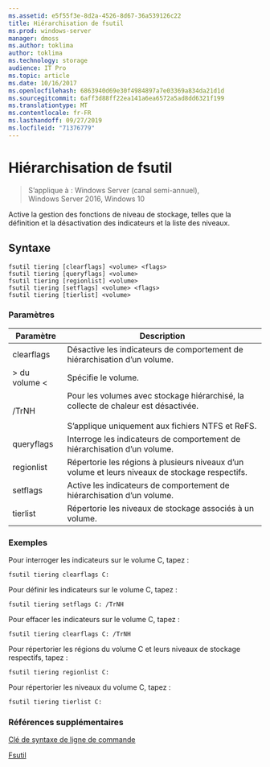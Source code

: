 ```yaml
---
ms.assetid: e5f55f3e-8d2a-4526-8d67-36a539126c22
title: Hiérarchisation de fsutil
ms.prod: windows-server
manager: dmoss
ms.author: toklima
author: toklima
ms.technology: storage
audience: IT Pro
ms.topic: article
ms.date: 10/16/2017
ms.openlocfilehash: 6863940d69e30f4984897a7e03369a834da21d1d
ms.sourcegitcommit: 6aff3d88ff22ea141a6ea6572a5ad8dd6321f199
ms.translationtype: MT
ms.contentlocale: fr-FR
ms.lasthandoff: 09/27/2019
ms.locfileid: "71376779"
---
```

# <a name="fsutil-tiering"></a>Hiérarchisation de fsutil
>S’applique à : Windows Server (canal semi-annuel), Windows Server 2016, Windows 10

Active la gestion des fonctions de niveau de stockage, telles que la définition et la désactivation des indicateurs et la liste des niveaux.

## <a name="syntax"></a>Syntaxe

```
fsutil tiering [clearflags] <volume> <flags>
fsutil tiering [queryflags] <volume>
fsutil tiering [regionlist] <volume>
fsutil tiering [setflags] <volume> <flags>
fsutil tiering [tierlist] <volume>
```

### <a name="parameters"></a>Paramètres

|Paramètre|Description|
|-------------|---------------|
|clearflags|Désactive les indicateurs de comportement de hiérarchisation d’un volume.|
|> du volume \<|Spécifie le volume.|
|/TrNH|Pour les volumes avec stockage hiérarchisé, la collecte de chaleur est désactivée.<br /><br>S’applique uniquement aux fichiers NTFS et ReFS.|
|queryflags|Interroge les indicateurs de comportement de hiérarchisation d’un volume.|
|regionlist|Répertorie les régions à plusieurs niveaux d’un volume et leurs niveaux de stockage respectifs.|
|setflags|Active les indicateurs de comportement de hiérarchisation d’un volume.|
|tierlist|Répertorie les niveaux de stockage associés à un volume.|


### <a name="examples"></a>Exemples

Pour interroger les indicateurs sur le volume C, tapez :

```
fsutil tiering clearflags C:
```

Pour définir les indicateurs sur le volume C, tapez :

```
fsutil tiering setflags C: /TrNH
```

Pour effacer les indicateurs sur le volume C, tapez :

```
fsutil tiering clearflags C: /TrNH
```

Pour répertorier les régions du volume C et leurs niveaux de stockage respectifs, tapez :

```
fsutil tiering regionlist C:
```

Pour répertorier les niveaux du volume C, tapez :

```
fsutil tiering tierlist C:
```



### <a name="additional-references"></a>Références supplémentaires
[Clé de syntaxe de ligne de commande](Command-Line-Syntax-Key.md)

[Fsutil](Fsutil.md)

